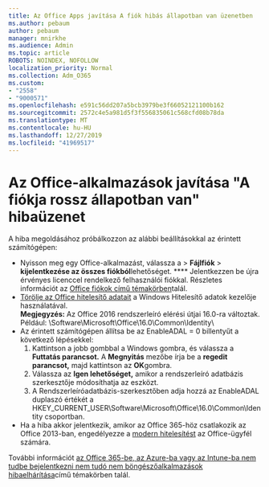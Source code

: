 ```yaml
---
title: Az Office Apps javítása A fiók hibás állapotban van üzenetben
ms.author: pebaum
author: pebaum
manager: mnirkhe
ms.audience: Admin
ms.topic: article
ROBOTS: NOINDEX, NOFOLLOW
localization_priority: Normal
ms.collection: Adm_O365
ms.custom:
- "2558"
- "9000571"
ms.openlocfilehash: e591c56dd207a5bcb3979be3f66052121100b162
ms.sourcegitcommit: 2572c4e5a981d5f3f556835061c568cfd08b78da
ms.translationtype: MT
ms.contentlocale: hu-HU
ms.lasthandoff: 12/27/2019
ms.locfileid: "41969517"
---
```

# <a name="fixing-the-office-apps-your-account-is-in-a-bad-state-error"></a>Az Office-alkalmazások javítása "A fiókja rossz állapotban van" hibaüzenet

A hiba megoldásához próbálkozzon az alábbi beállításokkal az érintett számítógépen:

- Nyisson meg egy Office-alkalmazást, válassza a > **Fájlfiók** > **kijelentkezése az összes fiókból**lehetőséget. **** Jelentkezzen be újra érvényes licenccel rendelkező felhasználói fiókkal. Részletes információt az [Office fiókok című témakörben](https://support.office.com/article/accounts-in-office-628ea040-f265-49de-b986-be09c3ebf8a9)talál.
- [Törölje az Office hitelesítő adatait](https://docs.microsoft.com/office/troubleshoot/error-messages/another-account-already-signed-in#step-3-clear-cached-credentials-on-the-computer) a Windows Hitelesítő adatok kezelője használatával.<br>
  **Megjegyzés:** Az Office 2016 rendszerleíró elérési útjai 16.0-ra változtak. Például: \Software\Microsoft\Office\16.0\Common\Identity\
- Az érintett számítógépen állítsa be az EnableADAL = 0 billentyűt a következő lépésekkel:  
     1. Kattintson a jobb gombbal a Windows gombra, és válassza a **Futtatás parancsot.** A **Megnyitás** mezőbe írja be a **regedit parancsot,** majd kattintson az **OK**gombra.
     2. Válassza az **Igen lehetőséget,** amikor a rendszerleíró adatbázis szerkesztője módosíthatja az eszközt.
    3. A Rendszerleíróadatbázis-szerkesztőben adja hozzá az EnableADAL duplaszó értékét a HKEY_CURRENT_USER\Software\Microsoft\Office\16.0\Common\Identity csoportban.
- Ha a hiba akkor jelentkezik, amikor az Office 365-höz csatlakozik az Office 2013-ban, engedélyezze a [modern hitelesítést](https://docs.microsoft.com/office365/admin/security-and-compliance/enable-modern-authentication) az Office-ügyfél számára.

További információt [az Office 365-be, az Azure-ba vagy az Intune-ba nem tudbe bejelentkezni nem tudó nem böngészőalkalmazások hibaelhárítása](https://support.office.com/article/how-to-troubleshoot-non-browser-apps-that-can-t-sign-in-to-office-365-azure-or-intune-3ba1b268-66f6-462c-b0e5-070f5c2603c1)című témakörben talál.

